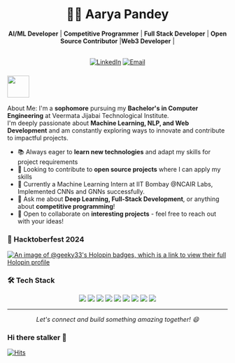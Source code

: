 <div align="center">
  <h1>👨‍💻 Aarya Pandey</h1>
  <div>
    <b>AI/ML Developer</b> | <b>Competitive Programmer</b> | <b>Full Stack Developer</b> | <b>Open Source Contributor</b> |<b>Web3 Developer</b> |
  </div>
  <br>
  
  [![LinkedIn](https://img.shields.io/badge/-LinkedIn-blue?style=for-the-badge&logo=linkedin&logoColor=white&link=https://linkedin.com/in/aarya-pandey-vjtics27)](https://linkedin.com/in/aarya-pandey-vjtics27)
  [![Email](https://img.shields.io/badge/-Email-red?style=for-the-badge&logo=gmail&logoColor=white&link=mailto:anpandey_b23@ce.vjti.ac.in)](mailto:anpandey_b23@ce.vjti.ac.in)
</div>

### <img src="https://media.giphy.com/media/VgCDAzcKvsR6OM0uWg/giphy.gif" width="50"> 
About Me:
I'm a **sophomore** pursuing my **Bachelor's in Computer Engineering** at Veermata Jijabai Technological Institute.
</br> I'm deeply passionate about **Machine Learning, NLP, and Web Development** and am constantly exploring ways to innovate and contribute to impactful projects.

- 📚 Always eager to **learn new technologies** and adapt my skills for project requirements
- 🤝 Looking to contribute to **open source projects** where I can apply my skills
- 🌱 Currently a Machine Learning Intern at IIT Bombay @NCAIR Labs, Implemented CNNs and GNNs successfully.
- 💬 Ask me about **Deep Learning, Full-Stack Development**, or anything about **competitive programming**!
- 👯 Open to collaborate on **interesting projects** - feel free to reach out with your ideas!

### 🎯 Hacktoberfest 2024
[![An image of @geeky33's Holopin badges, which is a link to view their full Holopin profile](https://holopin.me/geeky33)](https://holopin.io/@geeky33)
### 🛠️ Tech Stack
<p align="center">
  <img src="https://img.shields.io/badge/C++-00599C?style=for-the-badge&logo=c%2B%2B&logoColor=white"/>
  <img src="https://img.shields.io/badge/JavaScript-F7DF1E?style=for-the-badge&logo=javascript&logoColor=black"/>
  <img src="https://img.shields.io/badge/Python-3776AB?style=for-the-badge&logo=python&logoColor=white"/>
  <img src="https://img.shields.io/badge/React-61DAFB?style=for-the-badge&logo=react&logoColor=black"/>
  <img src="https://img.shields.io/badge/Node.js-339933?style=for-the-badge&logo=nodedotjs&logoColor=white"/>
  <img src="https://img.shields.io/badge/Express.js-000000?style=for-the-badge&logo=express&logoColor=white"/>
  <img src="https://img.shields.io/badge/PyTorch-EE4C2C?style=for-the-badge&logo=pytorch&logoColor=white"/>
  <img src="https://img.shields.io/badge/MongoDB-47A248?style=for-the-badge&logo=mongodb&logoColor=white"/>
  <img src="https://img.shields.io/badge/Git-F05032?style=for-the-badge&logo=git&logoColor=white"/>
</p>

<div align="center">
  
  ---
  <i>Let's connect and build something amazing together! 😄</i>
</div>

### Hi there stalker 👋
[![Hits](https://u8views.com/api/v1/github/profiles/141430616/views/day-week-month-total-count.svg)](https://u8views.com/github/geeky33)
<!---
geeky33/geeky33 is a ✨ special ✨ repository because its `README.md` (this file) appears on your GitHub profile.
You can click the Preview link to take a look at your changes.
--->
